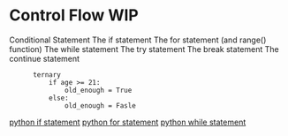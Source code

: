 # Control Flow WIP

Conditional Statement
The if statement
The for statement (and range() function)
The while statement
The try statement
The break statement
The continue statement

          ternary
              if age >= 21:
                  old_enough = True
              else:    
                  old_enough = Fasle

[python if statement](python-if-statement.md)
[python for statement](python-for-statement.md)
[python while statement](python-while-statement.md)


